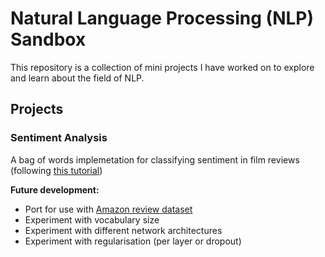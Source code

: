 # Natural Language Processing (NLP) Sandbox

This repository is a collection of mini projects I have worked on to explore and learn about the field of NLP.

## Projects

### Sentiment Analysis
A bag of words implemetation for classifying sentiment in film reviews (following [this tutorial](https://machinelearningmastery.com/deep-learning-bag-of-words-model-sentiment-analysis/))

**Future development:**
* Port for use with [Amazon review dataset](https://jmcauley.ucsd.edu/data/amazon/)
* Experiment with vocabulary size
* Experiment with different network architectures
* Experiment with regularisation (per layer or dropout)